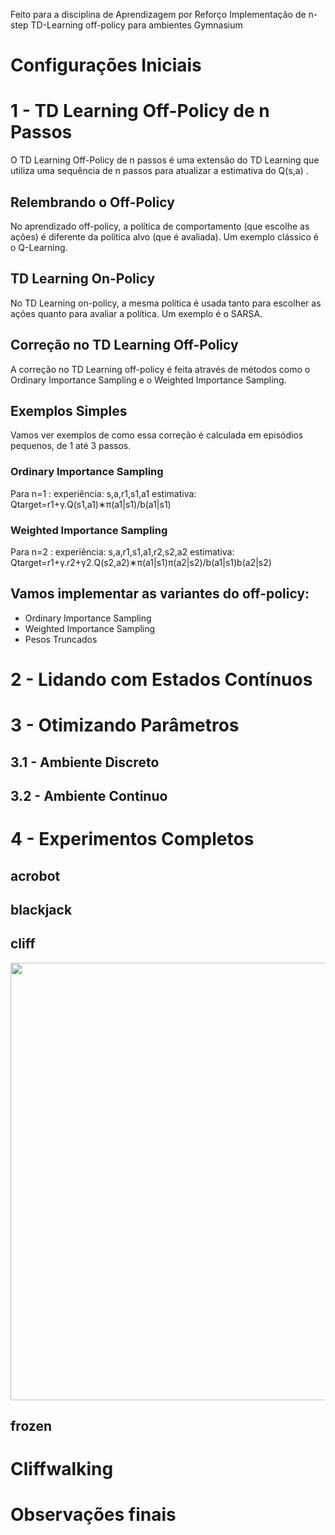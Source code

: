 Feito para a disciplina de Aprendizagem por Reforço
Implementação de n-step TD-Learning off-policy para ambientes Gymnasium

<h1>Configurações Iniciais</h1>

<h1>1 - TD Learning Off-Policy de n Passos</h1>
  O TD Learning Off-Policy de n passos é uma extensão do TD Learning que utiliza uma sequência de n passos para atualizar a estimativa do  Q(s,a) .
  
<h2>Relembrando o Off-Policy</h2>
  No aprendizado off-policy, a política de comportamento (que escolhe as ações) é diferente da política alvo (que é avaliada). Um exemplo clássico é o Q-Learning.
  
  <h2>TD Learning On-Policy</h2>
    No TD Learning on-policy, a mesma política é usada tanto para escolher as ações quanto para avaliar a política. Um exemplo é o SARSA.
    
  <h2>Correção no TD Learning Off-Policy</h2>
    A correção no TD Learning off-policy é feita através de métodos como o Ordinary Importance Sampling e o Weighted Importance Sampling.
    
  <h2>Exemplos Simples</h2>
    Vamos ver exemplos de como essa correção é calculada em episódios pequenos, de 1 até 3 passos.
    
  <h3>Ordinary Importance Sampling</h3>
    Para  n=1 :
      experiência:  s,a,r1,s1,a1 
      estimativa:  Qtarget=r1+γ.Q(s1,a1)∗π(a1|s1)/b(a1|s1)

  <h3>Weighted Importance Sampling</h3>
    Para  n=2 :
      experiência:  s,a,r1,s1,a1,r2,s2,a2 
      estimativa:  Qtarget=r1+γ.r2+γ2.Q(s2,a2)∗π(a1|s1)π(a2|s2)/b(a1|s1)b(a2|s2)


  <h2>Vamos implementar as variantes do off-policy:</h2>
    <ul>
      <li>Ordinary Importance Sampling</li>
      <li>Weighted Importance Sampling</li>
      <li>Pesos Truncados</li>
    </ul>
    
<h1>2 - Lidando com Estados Contínuos</h1>

<h1>3 - Otimizando Parâmetros</h1>
  <h2>3.1 - Ambiente Discreto</h2>
  <h2>3.2 - Ambiente Continuo</h2>

<h1>4 - Experimentos Completos</h1>
  <h2>acrobot</h2>
  <h2>blackjack</h2>
  <h2>cliff</h2>
  <img  src="https://github.com/user-attachments/assets/d99d41cd-d6f8-412e-b5c3-7cdff5f676ea" width="700px" />
    
  <h2>frozen</h2>

<h1>Cliffwalking</h1>

<h1>Observações finais</h1>
  

















      
